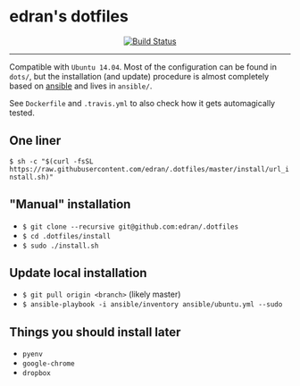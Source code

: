# edran's dotfiles

<p align="center">
<a href="https://travis-ci.org/edran/.dotfiles">
<img src="https://travis-ci.org/edran/.dotfiles.svg"
     alt="Build Status"></a>
</p>

***

Compatible with `Ubuntu 14.04`. Most of the configuration can be found in
`dots/`, but the installation (and update) procedure is almost completely based
on [ansible](https://www.ansible.com/) and lives in `ansible/`.

See `Dockerfile` and `.travis.yml` to also check how it gets automagically
tested.

## One liner

`$ sh -c "$(curl -fsSL
https://raw.githubusercontent.com/edran/.dotfiles/master/install/url_install.sh)"`

## "Manual" installation

* `$ git clone --recursive git@github.com:edran/.dotfiles`
* `$ cd .dotfiles/install`
* `$ sudo ./install.sh`

## Update local installation

* `$ git pull origin <branch>` (likely master)
* `$ ansible-playbook -i ansible/inventory ansible/ubuntu.yml --sudo`

## Things you should install later

* `pyenv`
* `google-chrome`
* `dropbox`
